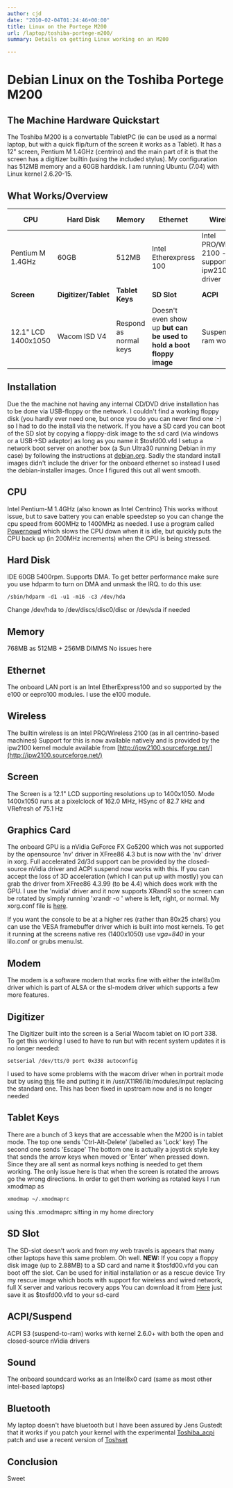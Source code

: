 ```yaml
---
author: cjd
date: "2010-02-04T01:24:46+00:00"
title: Linux on the Portege M200
url: /laptop/toshiba-portege-m200/
summary: Details on getting Linux working on an M200

---
```

# Debian Linux on the Toshiba Portege M200

## The Machine Hardware Quickstart

The Toshiba M200 is a convertable TabletPC (ie can be used as a normal laptop, but with a quick flip/turn of the screen it works as a Tablet).
It has a 12" screen, Pentium M 1.4GHz (centrino) and the main part of it is that the screen has a digitizer builtin (using the included stylus).
My configuration has 512MB memory and a 60GB harddisk.
I am running Ubuntu (7.04) with Linux kernel 2.6.20-15.

## What Works/Overview

| **CPU** | **Hard Disk** | **Memory** | **Ethernet** | **Wireless** | **Graphics Card** | **Modem** |
| -- | -- | -- | -- | -- | -- | -- |
| Pentium M 1.4GHz | 60GB | 512MB | Intel Etherexpress 100 | Intel PRO/Wireless 2100 - supported by ipw2100 driver | nVidia GeForce FX Go5200 | Software-based - supported by sl-modem or intel8x0m |
| **Screen** | **Digitizer/Tablet** | **Tablet Keys** | **SD Slot** | **ACPI** | **Sound** | **Bluetooth** |
| 12.1" LCD 1400x1050 | Wacom ISD V4 | Respond as normal keys | Doesn't even show up **but can be used to hold a boot floppy image** | Suspend to ram works | Intel 8x0 sound | Works

## Installation

Due the the machine not having any internal CD/DVD drive installation has to be done via USB-floppy or the network. I couldn't find a working floppy disk (you hardly ever need one, but once you do you can never find one :-) so I had to do the install via the network.
If you have a SD card you can boot of the SD slot by copying a floppy-disk image to the sd card (via windows or a USB->SD adaptor) as long as you name it $tosfd00.vfd
I setup a network boot server on another box (a Sun Ultra30 running Debian in my case) by following the instructions at [debian.org](http://www.debian.org/releases/stable/i386/ch-install-methods.en.html).
Sadly the standard install images didn't include the driver for the onboard ethernet so instead I used the debian-installer images. Once I figured this out all went smooth.

## CPU

Intel Pentium-M 1.4GHz (also known as Intel Centrino)
This works without issue, but to save battery you can enable speedstep so you can change the cpu speed from 600MHz to 1400MHz as needed.
I use a program called [Powernowd](http://www.deater.net/john/powernowd.html) which slows the CPU down when it is idle, but quickly puts the CPU back up (in 200MHz increments) when the CPU is being stressed.

## Hard Disk

IDE 60GB 5400rpm. Supports DMA. To get better performance make sure you use hdparm to turn on DMA and unmask the IRQ.
to do this use:

``` shell
/sbin/hdparm -d1 -u1 -m16 -c3 /dev/hda
```

Change /dev/hda to /dev/discs/disc0/disc or /dev/sda if needed

## Memory

768MB as 512MB + 256MB DIMMS
No issues here

## Ethernet

The onboard LAN port is an Intel EtherExpress100 and so supported by the e100 or eepro100 modules. I use the e100 module.

## Wireless

The builtin wireless is an Intel PRO/Wireless 2100 (as in all centrino-based machines)
Support for this is now available natively and is provided by the ipw2100 kernel module available from [http://ipw2100.sourceforge.net/](http://ipw2100.sourceforge.net/)

## Screen

The Screen is a 12.1" LCD supporting resolutions up to 1400x1050.
Mode 1400x1050 runs at a pixelclock of 162.0 MHz, HSync of 82.7 kHz and VRefresh of 75.1 Hz

## Graphics Card

The onboard GPU is a nVidia GeForce FX Go5200 which was not supported by the opensource 'nv' driver in XFree86 4.3 but is now with the 'nv' driver in xorg.
Full accelerated 2d/3d support can be provided by the closed-source nVidia driver and ACPI suspend now works with this.
If you can accept the loss of 3D acceleration (which I can put up with mostly) you can grab the driver from XFree86 4.3.99 (to be 4.4) which does work with the GPU.
I use the 'nvidia' driver and it now supports XRandR so the screen can be rotated by simply running 'xrandr -o <orientation>' where <orientation> is left, right, or normal. My xorg.conf file is [here](/files/laptop/xorg.conf).

If you want the console to be at a higher res (rather than 80x25 chars) you can use the VESA framebuffer driver which is built into most kernels.
To get it running at the screens native res (1400x1050) use _vga=840_ in your lilo.conf or grubs menu.lst.

## Modem

The modem is a software modem that works fine with either the intel8x0m driver which is part of ALSA or the sl-modem driver which supports a few more features.

## Digitizer

The Digitizer built into the screen is a Serial Wacom tablet on IO port 338.
To get this working I used to have to run but with recent system updates it is no longer needed:

``` shell
setserial /dev/tts/0 port 0x338 autoconfig
```

I used to have some problems with the wacom driver when in portrait mode but by using [this](/files/laptop/wacom_drv.o) file and putting it in /usr/X11R6/lib/modules/input replacing the standard one. This has been fixed in upstream now and is no longer needed

## Tablet Keys

There are a bunch of 3 keys that are accessable when the M200 is in tablet mode.
The top one sends 'Ctrl-Alt-Delete' (labelled as 'Lock' key)
The second one sends 'Escape'
The bottom one is actually a joystick style key that sends the arrow keys when moved or 'Enter' when pressed down.
Since they are all sent as normal keys nothing is needed to get them working.
The only issue here is that when the screen is rotated the arrows go the wrong directions. In order to get them working as rotated keys I run xmodmap as

``` shell
xmodmap ~/.xmodmaprc
```

using this .xmodmaprc sitting in my home directory

## SD Slot

The SD-slot doesn't work and from my web travels is appears that many other laptops have this same problem.
Oh well.
**NEW:** If you copy a floppy disk image (up to 2.88MB) to a SD card and name it $tosfd00.vfd you can boot off the slot. Can be used for initial installation or as a rescue device
Try my rescue image which boots with support for wireless and wired network, full X server and various recovery apps
You can download it from [Here](/files/laptop/floppy.img) just save it as $tosfd00.vfd to your sd-card

## ACPI/Suspend

ACPI S3 (suspend-to-ram) works with kernel 2.6.0+ with both the open and closed-source nVidia drivers

## Sound

The onboard soundcard works as an Intel8x0 card (same as most other intel-based laptops)

## Bluetooth

My laptop doesn't have bluetooth but I have been assured by Jens Gustedt that it works if you patch your kernel with the experimental [Toshiba\_acpi](http://memebeam.org/toys/ExperimentalToshibaAcpiDriver) patch and use a recent version of [Toshset](http://www.schwieters.org/toshset/)

## Conclusion

Sweet
